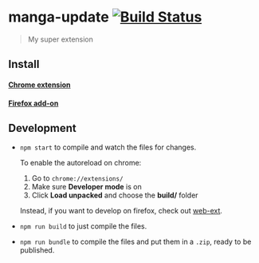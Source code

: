 # manga-update [![Build Status][travis-image]][travis-url]

> My super extension

## Install

#### [Chrome extension]()
#### [Firefox add-on]()

## Development

- `npm start` to compile and watch the files for changes.

  To enable the autoreload on chrome:

  1. Go to `chrome://extensions/`
  1. Make sure **Developer mode** is on
  1. Click **Load unpacked** and choose the **build/** folder

  Instead, if you want to develop on firefox, check out [web-ext](https://github.com/mozilla/web-ext).

- `npm run build` to just compile the files.
- `npm run bundle` to compile the files and put them in a `.zip`, ready to be published.


[travis-image]: https://travis-ci.org/HasselGR/manga-update.svg?branch=master
[travis-url]: https://travis-ci.org/HasselGR/manga-update

